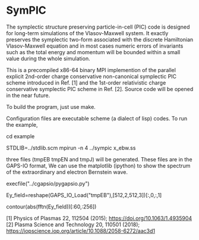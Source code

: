 # SymPIC
The symplectic structure preserving particle-in-cell (PIC) code is 
designed for long-term simulations of the Vlasov-Maxwell system. It 
exactly preserves the symplectic two-form associated with the discrete 
Hamiltonian Vlasov-Maxwell equation and in most cases numeric errors 
of invariants such as the total energy and momentum will be bounded within
a small value during the whole simulation.

This is a precompiled x86-64 binary MPI implemention of the parallel 
explicit 2nd-order charge conservative non-canonical symplectic PIC 
scheme introduced in Ref. [1] and the 1st-order relativistic charge 
conservative symplectic PIC scheme in Ref. [2]. Source code will be 
opened in the near future.

To build the program, just use make.

Configuration files are executable scheme (a dialect of lisp) codes. To run
the example, 

cd example

STDLIB=../stdlib.scm mpirun -n 4 ../sympic x_ebw.ss

three files (tmpEB tmpEN and tmpJ) will be generated. These files are in 
the GAPS-IO format, We can use the matplotlib (ipython) to show the 
spectrum of the extraordinary and electron Bernstein wave.

execfile("../cgapsio/pygapsio.py")

Ey_field=reshape(GAPS_IO_Load("tmpEB"),[512,2,512,3])[:,0,:,1]

contour(abs(fftn(Ey_field))[:60,:256])


[1] Physics of Plasmas 22, 112504 (2015); https://doi.org/10.1063/1.4935904
[2] Plasma Science and Technology 20, 110501 (2018); https://iopscience.iop.org/article/10.1088/2058-6272/aac3d1
